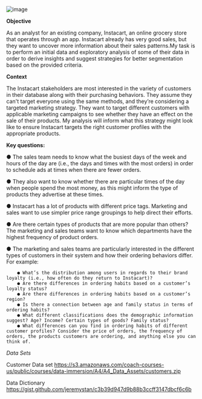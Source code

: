 ![image](https://user-images.githubusercontent.com/119622039/205739562-aa572c0a-bfd4-401a-abb9-9b919de0be5e.png)   


**Objective**

As an analyst for an existing company, Instacart, an online grocery store that operates
through an app. Instacart already has very good sales, but they want to uncover more
information about their sales patterns.My task is to perform an initial data and exploratory
analysis of some of their data in order to derive insights and suggest strategies for better
segmentation based on the provided criteria.

**Context**

The Instacart stakeholders are most interested in the variety of customers in their database
along with their purchasing behaviors. They assume they can't target everyone using the same
methods, and they’re considering a targeted marketing strategy. They want to target different
customers with applicable marketing campaigns to see whether they have an effect on the sale
of their products. My analysis will inform what this strategy might look like to ensure Instacart
targets the right customer profiles with the appropriate products. 

**Key questions:**

● The sales team needs to know what the busiest days of the week and hours of the day are (i.e., the days and times with the most orders) in order to schedule ads at times when there are fewer orders.

● They also want to know whether there are particular times of the day when people spend the most money, as this might inform the type of products they advertise at these times.

● Instacart has a lot of products with different price tags. Marketing and sales want to use simpler price range groupings to help direct their efforts.

● Are there certain types of products that are more popular than others? The marketing and sales teams want to know which departments have the highest frequency of product orders.

● The marketing and sales teams are particularly interested in the different types of customers in their system and how their ordering behaviors differ. For example:

        ● What’s the distribution among users in regards to their brand loyalty (i.e., how often do they return to Instacart)?
        ● Are there differences in ordering habits based on a customer’s loyalty status?
        ● Are there differences in ordering habits based on a customer’s region?
        ● Is there a connection between age and family status in terms of ordering habits?
        ● What different classifications does the demographic information suggest? Age? Income? Certain types of goods? Family status?
        ● What differences can you find in ordering habits of different customer profiles? Consider the price of orders, the frequency of orders, the products customers are ordering, and anything else you can think of.    

*Data Sets*

Customer Data set https://s3.amazonaws.com/coach-courses-us/public/courses/data-immersion/A4/A4_Data_Assets/customers.zip

Data Dictionary https://gist.github.com/jeremystan/c3b39d947d9b88b3ccff3147dbcf6c6b
